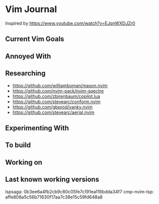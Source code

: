 Vim Journal
===

Inspired by https://www.youtube.com/watch?v=EJqnWXDJZr0


Current Vim Goals
---

Annoyed With
---


Researching
---

- https://github.com/williamboman/mason.nvim
- https://github.com/nvim-pack/nvim-spectre
- https://github.com/zbirenbaum/copilot.lua
- https://github.com/stevearc/conform.nvim
- https://github.com/gbprod/yanky.nvim
- https://github.com/stevearc/aerial.nvim


Experimenting With
---

To build
---

Working on
---

Last known working versions
---

lspsaga:      0b3ee6a4fb2cb9c80c05fe7c191ea116bdda34f7
cmp-nvim-lsp: affe808a5c56b71630f17aa7c38e15c59fd648a8
